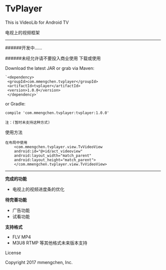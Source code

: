 # TvPlayer
This is VideoLib for Android TV

电视上的视频框架

---

######开发中......


######未经允许请不要投入商业使用
下载或使用 

Download the latest JAR or grab via Maven:

    `<dependency>   
     <groupId>com.mmengchen.tvplayer</groupId>
     <artifactId>tvplayer</artifactId>
     <version>1.0.0</version>
     </dependency>`

or Gradle:
   
 `compile 'com.mmengchen.tvplayer:tvplayer:1.0.0'`

    注：(暂时未支持这种方式)


使用方法

    在布局中使用
        <com.mmengchen.tvplayer.view.TvVideoView
        android:id="@+id/act_videoview"
        android:layout_width="match_parent"
        android:layout_height="match_parent">
        </com.mmengchen.tvplayer.view.TvVideoView>


---
**完成的功能**

- 电视上的视频进度条的优化

**待完善功能**

- 广告功能  
- 试看功能

**支持格式**

- FLV MP4
- M3U8 RTMP 等其他格式未来版本支持


License

Copyright 2017 mmengchen, Inc.
